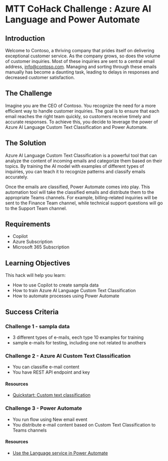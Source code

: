 # MTT CoHack Challenge : Azure AI Language and Power Automate


## Introduction

Welcome to Contoso, a thriving company that prides itself on delivering exceptional customer service. As the company grows, so does the volume of customer inquiries. Most of these inquiries are sent to a central email address, info@contoso.com. Managing and sorting through these emails manually has become a daunting task, leading to delays in responses and decreased customer satisfaction.

## The Challenge

Imagine you are the CEO of Contoso. You recognize the need for a more efficient way to handle customer inquiries. The goal is to ensure that each email reaches the right team quickly, so customers receive timely and accurate responses. To achieve this, you decide to leverage the power of Azure AI Language Custom Text Classification and Power Automate.

## The Solution

Azure AI Language Custom Text Classification is a powerful tool that can analyze the content of incoming emails and categorize them based on their topics. By training the AI model with examples of different types of inquiries, you can teach it to recognize patterns and classify emails accurately.

Once the emails are classified, Power Automate comes into play. This automation tool will take the classified emails and distribute them to the appropriate Teams channels. For example, billing-related inquiries will be sent to the Finance Team channel, while technical support questions will go to the Support Team channel.


## Requirements

- Copilot
- Azure Subscription
- Microsoft 365 Subscription

## Learning Objectives

This hack will help you learn:

- How to use Copilot to create sampla data
- How to train Azure AI Language Custom Text Classification
- How to automate processes using Power Automate

## Success Criteria

### Challenge 1 - sampla data

- 3 different types of e-mails, eech type 10 examples for training
- sample e-mails for testing, including one not related to anothers

### Challenge 2 - Azure AI Custom Text Classification

- You can classifie e-mail content
- You have REST API endpoint and key

#### Resources

- [Quickstart: Custom text classification](https://learn.microsoft.com/en-us/azure/ai-services/language-service/custom-text-classification/quickstart?tabs=multi-classification&pivots=language-studio)

### Challenge 3 - Power Automate

- You run flow using New email event
- You distribute e-mail content based on Custom Text Classification to Teams channels

#### Resources

- [Use the Language service in Power Automate](https://learn.microsoft.com/en-us/azure/ai-services/language-service/tutorials/power-automate)

